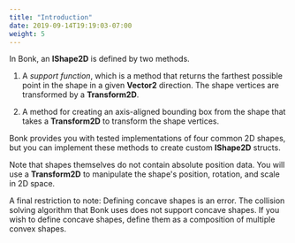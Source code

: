```yaml
---
title: "Introduction"
date: 2019-09-14T19:19:03-07:00
weight: 5
---
```


In Bonk, an **IShape2D** is defined by two methods.

1) A *support function*, which is a method that returns the farthest possible point in the shape in a given **Vector2** direction. The shape vertices are transformed by a **Transform2D**.

2) A method for creating an axis-aligned bounding box from the shape that takes a **Transform2D** to transform the shape vertices.

Bonk provides you with tested implementations of four common 2D shapes, but you can implement these methods to create custom **IShape2D** structs.

Note that shapes themselves do not contain absolute position data. You will use a **Transform2D** to manipulate the shape's position, rotation, and scale in 2D space.

A final restriction to note: Defining concave shapes is an error. The collision solving algorithm that Bonk uses does not support concave shapes. If you wish to define concave shapes, define them as a composition of multiple convex shapes.